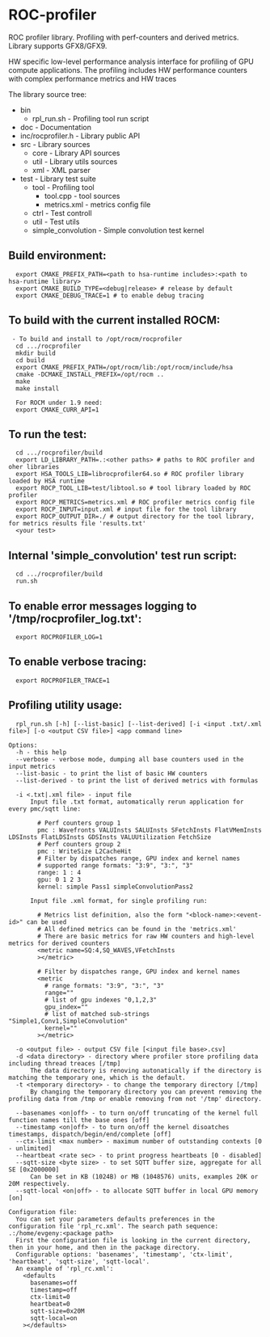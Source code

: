 # ROC-profiler

ROC profiler library. Profiling with perf-counters and derived metrics. Library supports GFX8/GFX9.

HW specific low-level performance analysis interface for profiling of GPU compute applications. The profiling includes HW performance counters with complex performance metrics and HW traces

The library source tree:
 - bin
   - rpl_run.sh - Profiling tool run script
 - doc - Documentation
 - inc/rocprofiler.h - Library public API
 - src  - Library sources
   - core - Library API sources
   - util - Library utils sources
   - xml - XML parser
 - test - Library test suite
   - tool - Profiling tool
     - tool.cpp - tool sources
     - metrics.xml - metrics config file
   - ctrl - Test controll
   - util - Test utils
   - simple_convolution - Simple convolution test kernel

## Build environment:
```
  export CMAKE_PREFIX_PATH=<path to hsa-runtime includes>:<path to hsa-runtime library>
  export CMAKE_BUILD_TYPE=<debug|release> # release by default
  export CMAKE_DEBUG_TRACE=1 # to enable debug tracing
```

## To build with the current installed ROCM:
```
 - To build and install to /opt/rocm/rocprofiler
  cd .../rocprofiler
  mkdir build
  cd build
  export CMAKE_PREFIX_PATH=/opt/rocm/lib:/opt/rocm/include/hsa
  cmake -DCMAKE_INSTALL_PREFIX=/opt/rocm ..
  make
  make install
  
  For ROCM under 1.9 need:
  export CMAKE_CURR_API=1
```

## To run the test:
```
  cd .../rocprofiler/build
  export LD_LIBRARY_PATH=.:<other paths> # paths to ROC profiler and oher libraries
  export HSA_TOOLS_LIB=librocprofiler64.so # ROC profiler library loaded by HSA runtime
  export ROCP_TOOL_LIB=test/libtool.so # tool library loaded by ROC profiler
  export ROCP_METRICS=metrics.xml # ROC profiler metrics config file
  export ROCP_INPUT=input.xml # input file for the tool library
  export ROCP_OUTPUT_DIR=./ # output directory for the tool library, for metrics results file 'results.txt'
  <your test>
```

## Internal 'simple_convolution' test run script:
```
  cd .../rocprofiler/build
  run.sh
```

## To enable error messages logging to '/tmp/rocprofiler_log.txt':
```
  export ROCPROFILER_LOG=1
```

## To enable verbose tracing:
```
  export ROCPROFILER_TRACE=1
```

## Profiling utility usage:
```
  rpl_run.sh [-h] [--list-basic] [--list-derived] [-i <input .txt/.xml file>] [-o <output CSV file>] <app command line>

Options:
  -h - this help
  --verbose - verbose mode, dumping all base counters used in the input metrics
  --list-basic - to print the list of basic HW counters
  --list-derived - to print the list of derived metrics with formulas

  -i <.txt|.xml file> - input file
      Input file .txt format, automatically rerun application for every pmc/sqtt line:

        # Perf counters group 1
        pmc : Wavefronts VALUInsts SALUInsts SFetchInsts FlatVMemInsts LDSInsts FlatLDSInsts GDSInsts VALUUtilization FetchSize
        # Perf counters group 2
        pmc : WriteSize L2CacheHit
        # Filter by dispatches range, GPU index and kernel names
        # supported range formats: "3:9", "3:", "3"
        range: 1 : 4
        gpu: 0 1 2 3
        kernel: simple Pass1 simpleConvolutionPass2

      Input file .xml format, for single profiling run:

        # Metrics list definition, also the form "<block-name>:<event-id>" can be used
        # All defined metrics can be found in the 'metrics.xml'
        # There are basic metrics for raw HW counters and high-level metrics for derived counters
        <metric name=SQ:4,SQ_WAVES,VFetchInsts
        ></metric>

        # Filter by dispatches range, GPU index and kernel names
        <metric
          # range formats: "3:9", "3:", "3"
          range=""
          # list of gpu indexes "0,1,2,3"
          gpu_index=""
          # list of matched sub-strings "Simple1,Conv1,SimpleConvolution"
          kernel=""
        ></metric>

  -o <output file> - output CSV file [<input file base>.csv]
  -d <data directory> - directory where profiler store profiling data including thread treaces [/tmp]
      The data directory is renoving autonatically if the directory is matching the temporary one, which is the default.
  -t <temporary directory> - to change the temporary directory [/tmp]
      By changing the temporary directory you can prevent removing the profiling data from /tmp or enable removing from not '/tmp' directory.

  --basenames <on|off> - to turn on/off truncating of the kernel full function names till the base ones [off]
  --timestamp <on|off> - to turn on/off the kernel disoatches timestamps, dispatch/begin/end/complete [off]
  --ctx-limit <max number> - maximum number of outstanding contexts [0 - unlimited]
  --heartbeat <rate sec> - to print progress heartbeats [0 - disabled]
  --sqtt-size <byte size> - to set SQTT buffer size, aggregate for all SE [0x2000000]
      Can be set in KB (1024B) or MB (1048576) units, examples 20K or 20M respectively.
  --sqtt-local <on|off> - to allocate SQTT buffer in local GPU memory [on]

Configuration file:
  You can set your parameters defaults preferences in the configuration file 'rpl_rc.xml'. The search path sequence: .:/home/evgeny:<package path>
  First the configuration file is looking in the current directory, then in your home, and then in the package directory.
  Configurable options: 'basenames', 'timestamp', 'ctx-limit', 'heartbeat', 'sqtt-size', 'sqtt-local'.
  An example of 'rpl_rc.xml':
    <defaults
      basenames=off
      timestamp=off
      ctx-limit=0
      heartbeat=0
      sqtt-size=0x20M
      sqtt-local=on
    ></defaults>
```
